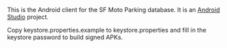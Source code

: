 This is the Android client for the SF Moto Parking database. It is an [Android Studio](https://developer.android.com/sdk/installing/studio.html) project.

Copy keystore.properties.example to keystore.properties and fill in the keystore password to build signed APKs.